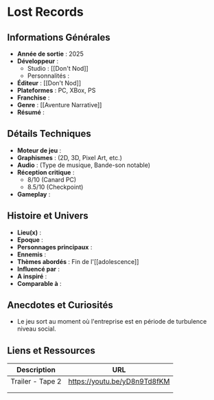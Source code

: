 

# Lost Records

## Informations Générales

- **Année de sortie** : 2025
- **Développeur** : 
	- Studio : [[Don't Nod]]
	- Personnalités : 
- **Éditeur** : [[Don't Nod]]
- **Plateformes** : PC, XBox, PS
- **Franchise** : 
- **Genre** : [[Aventure Narrative]]
- **Résumé** : 

## Détails Techniques
- **Moteur de jeu** : 
- **Graphismes** : (2D, 3D, Pixel Art, etc.)
- **Audio** : (Type de musique, Bande-son notable)
- **Réception critique** : 
	- 8/10 (Canard PC)
	- 8.5/10 (Checkpoint)
- **Gameplay** :

## Histoire et Univers
- **Lieu(x)** : 
- **Epoque** : 
- **Personnages principaux** : 
- **Ennemis** :
- **Thèmes abordés** : Fin de l'[[adolescence]]
- **Influencé par** :
- **A inspiré** : 
- **Comparable à** :
## Anecdotes et Curiosités
- Le jeu sort au moment où l'entreprise est en période de turbulence niveau social.
## Liens et Ressources

| Description      | URL                          |
| ---------------- | ---------------------------- |
| Trailer - Tape 2 | https://youtu.be/yD8n9Td8fKM |
|                  |                              |
|                  |                              |

